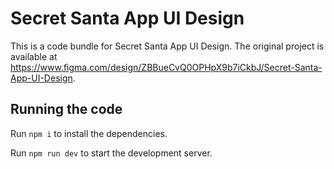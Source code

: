 
  # Secret Santa App UI Design

  This is a code bundle for Secret Santa App UI Design. The original project is available at https://www.figma.com/design/ZBBueCvQ0OPHpX9b7iCkbJ/Secret-Santa-App-UI-Design.

  ## Running the code

  Run `npm i` to install the dependencies.

  Run `npm run dev` to start the development server.
  